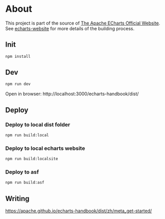 # About

This project is part of the source of [The Apache ECharts Official Website](https://echarts.apache.org/). See [echarts-website](https://github.com/apache/echarts-website) for more details of the building process.

## Init

```bash
npm install
```

## Dev

```bash
npm run dev
```

Open in browser: http://localhost:3000/echarts-handbook/dist/

## Deploy

### Deploy to local dist folder
```bash
npm run build:local
```

### Deploy to local echarts website
```bash
npm run build:localsite
```

### Deploy to asf
```bash
npm run build:asf
```

## Writing
https://apache.github.io/echarts-handbook/dist/zh/meta_get-started/